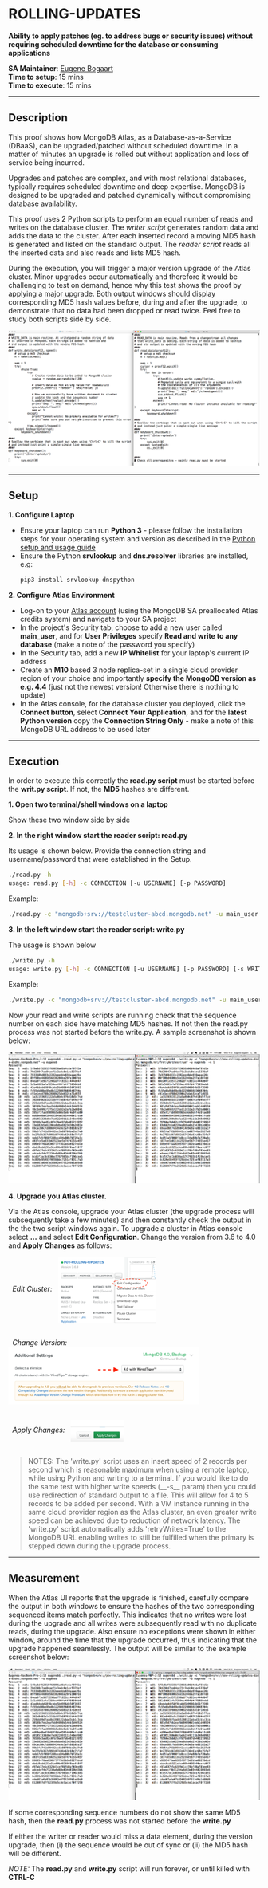 # ROLLING-UPDATES

__Ability to apply patches (eg. to address bugs or security issues) without requiring scheduled downtime for the database or consuming applications__

__SA Maintainer__: [Eugene Bogaart](mailto:eugene@mongodb.com) <br/>
__Time to setup__: 15 mins <br/>
__Time to execute__: 15 mins <br/>


---
## Description

This proof shows how MongoDB Atlas, as a Database-as-a-Service (DBaaS), can be upgraded/patched without scheduled downtime. In a matter of minutes an upgrade is rolled out without application and loss of service being incurred.

Upgrades and patches are complex, and with most relational databases, typically requires scheduled downtime and deep expertise. MongoDB is designed to be upgraded and patched dynamically without compromising database availability.

This proof uses 2 Python scripts to perform an equal number of reads and writes on the database cluster. The _writer script_ generates random data and adds the data to the cluster. After each inserted record a moving MD5 hash is generated and listed on the standard output. The _reader script_ reads all the inserted data and also reads and lists MD5 hash.

During the execution, you will trigger a major version upgrade of the Atlas cluster. Minor upgrades occur automatically and therefore it would be challenging to test on demand, hence why this test shows the proof by applying a major upgrade. Both output windows should display corresponding MD5 hash values before, during and after the upgrade, to demonstrate that no data had been dropped or read twice. Feel free to study both scripts side by side.

![Write and Read script](img/write-read-side-by-side-script.png "Write and read script side by side")


---
## Setup
__1. Configure Laptop__
* Ensure your laptop can run __Python 3__ - please follow the installation steps for your operating system and version as described in the [Python setup and usage guide](https://docs.python.org/3/using/index.html) 
* Ensure the Python __srvlookup__ and __dns.resolver__ libraries are installed, e.g:
  ```bash
  pip3 install srvlookup dnspython
  ```

__2. Configure Atlas Environment__
* Log-on to your [Atlas account](http://cloud.mongodb.com) (using the MongoDB SA preallocated Atlas credits system) and navigate to your SA project
* In the project's Security tab, choose to add a new user called __main_user__, and for __User Privileges__ specify __Read and write to any database__ (make a note of the password you specify)
* In the Security tab, add a new __IP Whitelist__ for your laptop's current IP address
* Create an __M10__ based 3 node replica-set in a single cloud provider region of your choice and importantly __specify the MongoDB version as e.g. 4.4__ (just not the newest version! Otherwise there is nothing to update)
* In the Atlas console, for the database cluster you deployed, click the __Connect button__, select __Connect Your Application__, and for the __latest Python version__  copy the __Connection String Only__ - make a note of this MongoDB URL address to be used later


---
## Execution
In order to execute this correctly the __read.py script__ must be started before the __writ.py script__.  If not, the __MD5__ hashes are different.

__1. Open two terminal/shell windows on a laptop__

Show these two window side by side

__2. In the right window start the reader script: read.py__

Its usage is shown below. Provide the connection string and username/password that were established in the Setup.
  ```bash
  ./read.py -h
  usage: read.py [-h] -c CONNECTION [-u USERNAME] [-p PASSWORD]
  ```
Example:
  ```bash
  ./read.py -c "mongodb+srv://testcluster-abcd.mongodb.net" -u main_user
  ```

__3. In the left window start the reader script: write.py__

The usage is shown below
  ```bash
  ./write.py -h
  usage: write.py [-h] -c CONNECTION [-u USERNAME] [-p PASSWORD] [-s WRITESPEED]
  ```
Example:
  ```bash
  ./write.py -c "mongodb+srv://testcluster-abcd.mongodb.net" -u main_user -s 3
  ```

Now your read and write scripts are running check that the sequence number on each side have matching MD5 hashes. If not then the read.py process was not started before the write.py. A sample screenshot is shown below:

![Write and Read script executing](img/write-read-side-by-side-exec.png "Side by side execution")

__4. Upgrade you Atlas cluster.__

Via the Atlas console, upgrade your Atlas cluster (the upgrade process will subsequently take a few minutes) and then constantly check the output in the the two script windows again. To upgrade a cluster in Atlas console select __...__ and select __Edit Configuration__. Change the version from 3.6 to 4.0 and __Apply Changes__ as follows:

&nbsp;&nbsp;_Edit Cluster:_&nbsp;&nbsp;
<img align="center" width="195" height="133" src="img/atlas-edit.png">
<br/>
<br/>

&nbsp;&nbsp;_Change Version:_&nbsp;&nbsp;
<img align="center" width="382" height="116" src="img/atlas-version2.png">
<br/>
<br/>

&nbsp;&nbsp;_Apply Changes:_&nbsp;&nbsp;
<img align="center" width="106" height="43" src="img/atlas-apply-changes.png">
<br/>
<br/>

<blockquote>
NOTES: The 'write.py' script uses an insert speed of 2 records per second which is reasonable maximum when using a remote laptop, while using Python and writing to a terminal. If you would like to do the same test with higher write speeds (__-s__ param) then you could use redirection of standard output to a file. This will allow for 4 to 5 records to be added per second. With a VM instance running in the same cloud provider region as the Atlas cluster, an even greater write speed can be achieved due to reduction of network latency. The 'write.py' script automatically adds 'retryWrites=True' to the MongoDB URL enabling writes to still be fulfilled when the primary is stepped down during the upgrade process.
</blockquote>


---
## Measurement

When the Atlas UI reports that the upgrade is finished, carefully compare the output in both windows to ensure the hashes of the two corresponding sequenced items match perfectly. This indicates that no writes were lost during the upgrade and all writes were subsequently read with no duplicate reads, during the upgrade. Also ensure no exceptions were shown in either window, around the time that the upgrade occurred, thus indicating that the upgrade happened seamlessly. The output will be similar to the example screenshot below:

![Write and Read script executing](img/write-read-side-by-side-exec.png "Side by side execution")

If some corresponding sequence numbers do not show the same MD5 hash, then the __read.py__ process was not started before the __write.py__

If either the writer or reader would miss a data element, during the version upgrade, then (i) the sequence would be out of sync or (ii) the MD5 hash will be different. 

_NOTE:_ The __read.py__ and __write.py__ script will run forever, or until killed with __CTRL-C__

